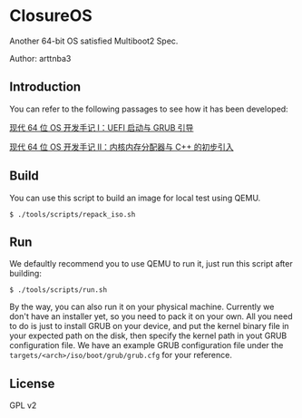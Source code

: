 # ClosureOS

Another 64-bit OS satisfied Multiboot2 Spec.

Author: arttnba3

## Introduction

You can refer to the following passages to see how it has been developed:

[现代 64 位 OS 开发手记 I：UEFI 启动与 GRUB 引导](https://arttnba3.github.io/2023/11/29/CODE-0X03-OSDEV64-I_UEFI-GRUB/)

[现代 64 位 OS 开发手记 II：内核内存分配器与 C++ 的初步引入](https://arttnba3.github.io/2024/06/30/CODE-0X04-OSDEV64-II_MEMORY-MANAGE/)

## Build

You can use this script to build an image for local test using QEMU.

```shell
$ ./tools/scripts/repack_iso.sh
```

## Run

We defaultly recommend you to use QEMU to run it, just run this script after building:

```shell
$ ./tools/scripts/run.sh
```

By the way, you can also run it on your physical machine. Currently we don't have an installer yet, so you need to pack it on your own. All you need to do is just to install GRUB on your device, and put the kernel binary file in your expected path on the disk, then specify the kernel path in yout GRUB configuration file. We have an example GRUB configuration file under the `targets/<arch>/iso/boot/grub/grub.cfg` for your reference.

## License

GPL v2
